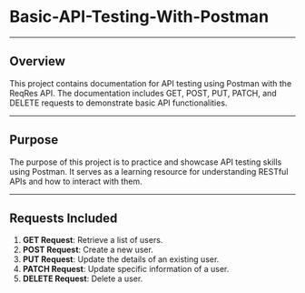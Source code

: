 # Basic-API-Testing-With-Postman

---

## Overview
This project contains documentation for API testing using Postman with the ReqRes API. The documentation includes GET, POST, PUT, PATCH, and DELETE requests to demonstrate basic API functionalities.

---

## Purpose
The purpose of this project is to practice and showcase API testing skills using Postman. It serves as a learning resource for understanding RESTful APIs and how to interact with them.

---

## Requests Included
1. **GET Request**: Retrieve a list of users.
2. **POST Request**: Create a new user.
3. **PUT Request**: Update the details of an existing user.
4. **PATCH Request**: Update specific information of a user.
5. **DELETE Request**: Delete a user.
